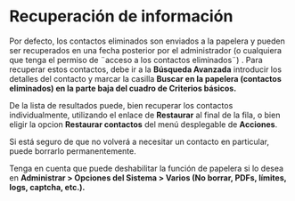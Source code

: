 Recuperación de información
===========================

Por defecto, los contactos eliminados son enviados a la papelera y pueden ser
recuperados en una fecha posterior por el administrador (o cualquiera que tenga
el permiso de ¨acceso a los contactos eliminados¨) . Para recuperar estos
contactos, debe ir a la **Búsqueda Avanzada** introducir los detalles del
contacto y marcar la casilla **Buscar en la papelera (contactos eliminados) en
la parte baja del cuadro de Criterios básicos.**

De la lista de resultados puede, bien recuperar los contactos individualmente,
utilizando el enlace de **Restaurar** al final de la fila, o bien eligir la
opcion **Restaurar contactos** del menú desplegable de **Acciones**.

Si está seguro de que no volverá a necesitar un contacto en particular, puede
borrarlo permanentemente.

Tenga en cuenta que puede deshabilitar la función de papelera si lo desea en
**Administrar > Opciones del Sistema > Varios (No borrar, PDFs, límites, logs,
captcha, etc.).**

 
